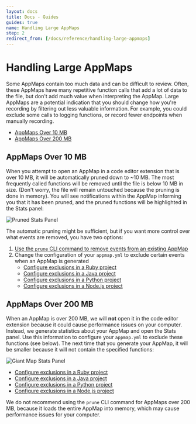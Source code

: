 ```yaml
---
layout: docs
title: Docs - Guides
guides: true
name: Handling Large AppMaps
step: 2
redirect_from: [/docs/reference/handling-large-appmaps]
---
```


# Handling Large AppMaps <!-- omit in toc -->

Some AppMaps contain too much data and can be difficult to review. Often, these AppMaps have many repetitive function calls that add a lot of data to the file, but don't add much value when interpreting the AppMap. Large AppMaps are a potential indication that you should change how you're recording by filtering out less valuable information. For example, you could exclude some calls to logging functions, or record fewer endpoints when manually recording.

- [AppMaps Over 10 MB](#appmaps-over-10-mb)
- [AppMaps Over 200 MB](#appmaps-over-200-mb)

## AppMaps Over 10 MB

When you attempt to open an AppMap in a code editor extension that is over 10 MB, it will be automatically pruned down to ~10 MB. The most frequently called functions will be removed until the file is below 10 MB in size. (Don't worry, the file will remain untouched because the pruning is done in memory).  You will see notifications within the AppMap informing you that it has been pruned, and the pruned functions will be highlighted in the Stats panel:

![Pruned Stats Panel](/assets/img/docs/pruned_stats_panel.webp)

The automatic pruning might be sufficient, but if you want more control over what events are removed, you have two options:

1. [Use the `prune` CLI command to remove events from an existing AppMap](/docs/reference/appmap-client-cli.html#prune)
2. Change the configuration of your `appmap.yml` to exclude certain events when an AppMap is generated
    * [Configure exclusions in a Ruby project](/docs/reference/appmap-ruby.html#configuration)
    * [Configure exclusions in a Java project](/docs/reference/appmap-java.html#configuration)
    * [Configure exclusions in a Python project](/docs/reference/appmap-python.html#configuration)
    * [Configure exclusions in a Node.js project](/docs/reference/appmap-node.html#configuration)

## AppMaps Over 200 MB

When an AppMap is over 200 MB, we will **not** open it in the code editor extension because it could cause performance issues on your computer. Instead, we generate statistics about your AppMap and open the Stats panel. Use this information to configure your `appmap.yml` to exclude these functions (see below). The next time that you generate your AppMap, it will be smaller because it will not contain the specified functions:

![Giant Map Stats Panel](/assets/img/docs/giant_map_stats_panel.jpg)

* [Configure exclusions in a Ruby project](/docs/reference/appmap-ruby.html#configuration)
* [Configure exclusions in a Java project](/docs/reference/appmap-java.html#configuration)
* [Configure exclusions in a Python project](/docs/reference/appmap-python.html#configuration)
* [Configure exclusions in a Node.js project](/docs/reference/appmap-node.html#configuration)

We do not recommend using the `prune` CLI command for AppMaps over 200 MB, because it loads the entire AppMap into memory, which may cause performance issues for your computer. 
